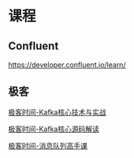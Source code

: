 # 课程

## Confluent

https://developer.confluent.io/learn/

## 极客

[极客时间-Kafka核心技术与实战](./极客时间-Kafka核心技术与实战.md)

[极客时间-Kafka核心源码解读](./极客时间-Kafka核心源码解读-胡夕.md)

[极客时间-消息队列高手课](./极客时间-消息队列高手课.md)
